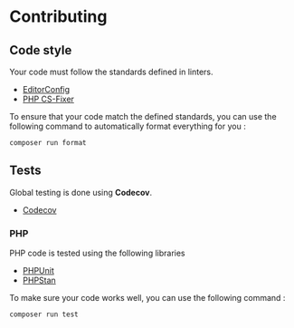 # Contributing

## Code style

Your code must follow the standards defined in linters.

* [EditorConfig](./.editorconfig)
* [PHP CS-Fixer](./.php-cs-fixer.dist.php)

To ensure that your code match the defined standards, you can use the following command to automatically format everything for you :
```
composer run format
```

## Tests

Global testing is done using **Codecov**.

* [Codecov](https://codecov.io/gh/Stogon/unleash-bundle)

### PHP

PHP code is tested using the following libraries

* [PHPUnit](https://phpunit.readthedocs.io)
* [PHPStan](https://phpstan.org)

To make sure your code works well, you can use the following command :
```
composer run test
```
